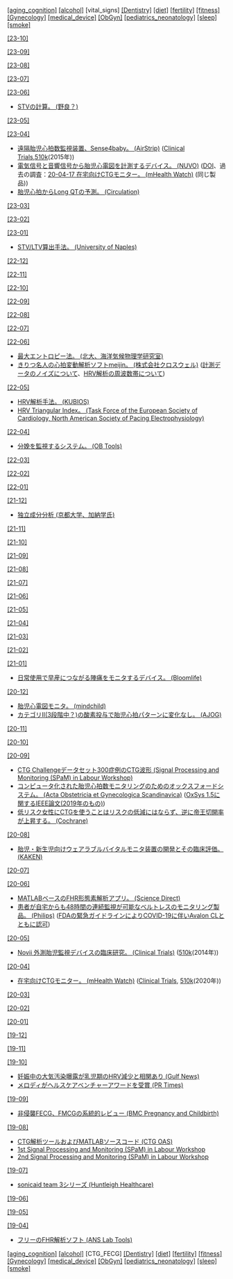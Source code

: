[\[aging_cognition\]](aging_cognition.md) [\[alcohol\]](alcohol.md) \[vital_signs\] [\[Dentistry\]](Dentistry.md) [\[diet\]](diet.md) [\[fertility\]](fertility.md) [\[fitness\]](fitness.md) [\[Gynecology\]](Gynecology.md) [\[medical_device\]](medical_device.md) [\[ObGyn\]](ObGyn.md) [\[pediatrics_neonatology\]](pediatrics_neonatology.md) [\[sleep\]](sleep.md) [\[smoke\]](smoke.md)

[\[23-10\]](2310.md) 

[\[23-09\]](2309.md)

[\[23-08\]](2308.md)

[\[23-07\]](2307.md)

[\[23-06\]](2306.md)
* [STVの計算。 (野良？)](https://github.com/hwolf46/STVcalc)

[\[23-05\]](2305.md)

[\[23-04\]](2304.md)
* [遠隔胎児心拍数監視装置、Sense4baby。 (AirStrip)](https://www.airstrip.com/usecases/fetal-monitoring) ([Clinical Trials](https://clinicaltrials.gov/ct2/show/NCT02379351),[510k](https://www.accessdata.fda.gov/cdrh_docs/pdf14/K143114.pdf)(2015年))
* [電気信号と音響信号から胎児心電図を計測するデバイス。 (NUVO)](https://www.nuvocares.com/) ([DOI](https://doi.org/10.1016/j.ajogmf.2020.100101)、過去の調査：[20-04-17 在宅向けCTGモニター。 (mHealth Watch)](2004.md) (同じ製品))
* [胎児心拍からLong QTの予測。 (Circulation)](https://doi.org/10.1161/CIRCULATIONAHA.112.114132)

[\[23-03\]](2303.md)

[\[23-02\]](2302.md)

[\[23-01\]](2301.md)
* [STV/LTV算出手法。 (University of Naples)](https://doi.org/10.1016/j.compbiomed.2008.11.010)

[\[22-12\]](2212.md)

[\[22-11\]](2211.md)

[\[22-10\]](2210.md)

[\[22-09\]](2209.md)

[\[22-08\]](2208.md)

[\[22-07\]](2207.md)

[\[22-06\]](2206.md)
* [最大エントロピー法。 (北大、海洋気候物理学研究室)](https://www.sci.hokudai.ac.jp/~minobe/data_anal/chap3.pdf)
* [きりつ名人の心拍変動解析ソフトmeijin。 (株式会社クロスウェル)](https://meijin-club.crosswell.jp/) ([計測データのノイズについて](https://meijin-club.crosswell.jp/meijin-3-2/basic/mem/)、[HRV解析の周波数帯について](https://meijin-club.crosswell.jp/meijin-3-2/basic/hrv/))

[\[22-05\]](2205.md)
* [HRV解析手法。 (KUBIOS)](https://www.kubios.com/hrv-analysis-methods/)
* [HRV Triangular Index。 (Task Force of the European Society of Cardiology, North American Society of Pacing Electrophysiology)](https://www.ahajournals.org/doi/10.1161/01.CIR.93.5.1043)

[\[22-04\]](2204.md)
* [分娩を監視するシステム。 (OB Tools)](https://ob-tools.com/)

[\[22-03\]](2203.md)

[\[22-02\]](2202.md)

[\[22-01\]](2201.md)

[\[21-12\]](2112.md)
* [独立成分分析 (京都大学、加納学氏)](http://manabukano.brilliant-future.net/document/text-ICA.pdf)

[\[21-11\]](2111.md)

[\[21-10\]](2110.md)

[\[21-09\]](2109.md)

[\[21-08\]](2108.md)

[\[21-07\]](2107.md)

[\[21-06\]](2106.md)

[\[21-05\]](2105.md)

[\[21-04\]](2104.md)

[\[21-03\]](2103.md)

[\[21-02\]](2102.md)

[\[21-01\]](2101.md)
* [日常使用で早産につながる陣痛をモニタするデバイス。 (Bloomlife)](https://bloomlife.com/)

[\[20-12\]](2012.md)
* [胎児心電図モニタ。 (mindchild)](http://www.mindchild.com/)
* [カテゴリII(3段階中？)の酸素投与で胎児心拍パターンに変化なし。 (AJOG)](https://www.ajog.org/article/S0002-9378(20)30662-1/fulltext)

[\[20-11\]](2011.md)

[\[20-10\]](2010.md)

[\[20-09\]](2009.md)
* [CTG Challengeデータセット300症例のCTG波形 (Signal Processing and Monitoring (SPaM) in Labour Workshop)](http://users.ox.ac.uk/~ndog0178/CTGchallenge2017.pdf)
* [コンピュータ化された胎児心拍数モニタリングのためのオックスフォードシステム。 (Acta Obstetricia et Gynecologica Scandinavica)](https://obgyn.onlinelibrary.wiley.com/doi/full/10.1111/aogs.13136) ([OxSys 1.5に関するIEEE論文(2019年のもの)](https://ieeexplore.ieee.org/document/8788528))
* [低リスク女性にCTGを使うことはリスクの低減にはならず、逆に帝王切開率が上昇する。 (Cochrane)](https://www.cochranelibrary.com/cdsr/doi/10.1002/14651858.CD005122.pub5/full)

[\[20-08\]](2008.md)
* [胎児・新生児向けウェアラブルバイタルモニタ装置の開発とその臨床評価。 (KAKEN)](https://kaken.nii.ac.jp/ja/grant/KAKENHI-PROJECT-25289121/)

[\[20-07\]](2007.md)

[\[20-06\]](2006.md)
* [MATLABベースのFHR形態素解析アプリ。 (Science Direct)](https://www.sciencedirect.com/science/article/pii/S2352711018302498)
* [患者が自宅からも48時間の連続監視が可能なベルトレスのモニタリング製品。 (Philips)](https://www.usa.philips.com/healthcare/product/HC866488/avalon-beltless-fetal-monitoring-solution) ([FDAの緊急ガイドラインによりCOVID-19に伴いAvalon CLとともに認可](https://www.medgadget.com/2020/06/philips-fetal-monitor-to-help-during-covid-distancing.html))

[\[20-05\]](2005.md)
* [Novii 外測胎児監視デバイスの臨床研究。 (Clinical Trials)](https://clinicaltrials.gov/ct2/show/NCT03156608) ([510k](https://www.accessdata.fda.gov/cdrh_docs/pdf14/K140862.pdf)(2014年))

[\[20-04\]](2004.md)
* [在宅向けCTGモニター。 (mHealth Watch)](http://mhealthwatch.jp/global/news20200417) ([Clinical Trials](https://clinicaltrials.gov/ct2/show/NCT03504189), [510k](https://www.nuvocares.com/assets/downloads/K191401.510kSummary.Final_Sent001.pdf)(2020年))

[\[20-03\]](2003.md)

[\[20-02\]](2002.md)

[\[20-01\]](2001.md)

[\[19-12\]](1912.md)

[\[19-11\]](1911.md)

[\[19-10\]](1910.md)
* [妊娠中の大気汚染曝露が乳児期のHRV減少と相関あり (Gulf News)](https://gulfnews.com/lifestyle/heres-what-happens-to-infants-born-to-mothers-breathing-polluted-air-1.1572420178181)
* [メロディがヘルスケアベンチャーアワードを受賞 (PR Times)](https://prtimes.jp/main/html/rd/p/000000008.000038603.html)

[\[19-09\]](1909.md)
* [非侵襲FECG、FMCGの系統的レビュー (BMC Pregnancy and Childbirth)](https://doi.org/10.1186/s12884-019-2357-9)

[\[19-08\]](1908.md)
* [CTG解析ツールおよびMATLABソースコード (CTG OAS)](http://www.ctganalysis.com/)
* [1st Signal Processing and Monitoring (SPaM) in Labour Workshop](http://users.ox.ac.uk/~ndog0178/program.htm)  
* [2nd Signal Processing and Monitoring (SPaM) in Labour Workshop](http://users.ox.ac.uk/~ndog0178/CTGchallenge2017.htm)

[\[19-07\]](1907.md)
* [sonicaid team 3シリーズ (Huntleigh Healthcare)](https://www.huntleigh.healthcare/store/obstetric-monitoring/sonicaid-fetal-monitoring/fetal-monitors/sonicaid-team-3-series)

[\[19-06\]](1906.md)

[\[19-05\]](1905.md)

[\[19-04\]](1904.md)
* [フリーのFHR解析ソフト (ANS Lab Tools)](https://anslabtools.univ-st-etienne.fr/en/index.html)  

[\[aging_cognition\]](aging_cognition.md) [\[alcohol\]](alcohol.md) \[CTG_FECG\] [\[Dentistry\]](Dentistry.md) [\[diet\]](diet.md) [\[fertility\]](fertility.md) [\[fitness\]](fitness.md) [\[Gynecology\]](Gynecology.md) [\[medical_device\]](medical_device.md) [\[ObGyn\]](ObGyn.md) [\[pediatrics_neonatology\]](pediatrics_neonatology.md) [\[sleep\]](sleep.md) [\[smoke\]](smoke.md)
